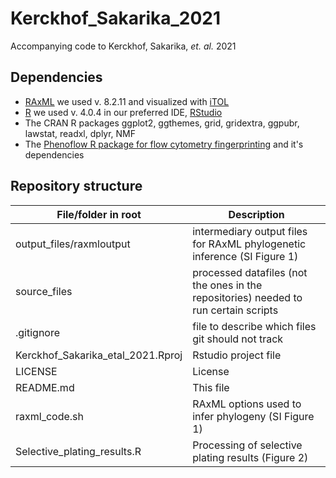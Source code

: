 # Kerckhof_Sakarika_2021

Accompanying code to Kerckhof, Sakarika, *et. al.* 2021

## Dependencies

- [RAxML](https://cme.h-its.org/exelixis/web/software/raxml/) we used v. 8.2.11 and visualized with [iTOL](https://itol.embl.de/)
- [R](https://www.r-project.org/) we used v. 4.0.4 in our preferred IDE, [RStudio](https://www.rstudio.com/)
- The CRAN R packages ggplot2, ggthemes, grid, gridextra, ggpubr, lawstat, readxl, dplyr, NMF
- The [Phenoflow R package for flow cytometry fingerprinting](https://github.com/CMET-UGent/Phenoflow_package) and it's dependencies

## Repository structure

File/folder in root | Description
--------------------|-------------------------
output_files/raxmloutput | intermediary output files for RAxML phylogenetic inference (SI Figure 1)
source_files | processed datafiles (not the ones in the repositories) needed to run certain scripts
.gitignore | file to describe which files git should not track
Kerckhof_Sakarika_etal_2021.Rproj | Rstudio project file 
LICENSE | License
README.md | This file
raxml_code.sh | RAxML options used to infer phylogeny (SI Figure 1)
Selective_plating_results.R | Processing of selective plating results (Figure 2)